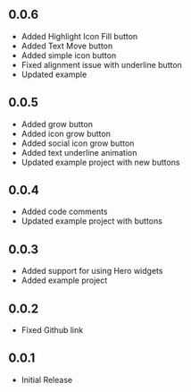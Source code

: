 ## 0.0.6

* Added Highlight Icon Fill button
* Added Text Move button
* Added simple icon button
* Fixed alignment issue with underline button
* Updated example

## 0.0.5

* Added grow button
* Added icon grow button
* Added social icon grow button
* Added text underline animation
* Updated example project with new buttons

## 0.0.4

* Added code comments
* Updated example project with buttons

## 0.0.3

* Added support for using Hero widgets
* Added example project

## 0.0.2

* Fixed Github link

## 0.0.1

* Initial Release
